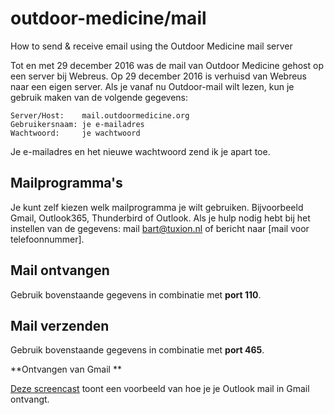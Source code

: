 # outdoor-medicine/mail
How to send &amp; receive email using the Outdoor Medicine mail server

Tot en met 29 december 2016 was de mail van Outdoor Medicine gehost op een server bij Webreus. Op 29 december 2016 is verhuisd van Webreus naar een eigen server. Als je vanaf nu Outdoor-mail wilt lezen, kun je gebruik maken van de volgende gegevens:

    Server/Host:    mail.outdoormedicine.org
    Gebruikersnaam: je e-mailadres
    Wachtwoord:     je wachtwoord

Je e-mailadres en het nieuwe wachtwoord zend ik je apart toe.

## Mailprogramma's

Je kunt zelf kiezen welk mailprogramma je wilt gebruiken. Bijvoorbeeld Gmail, Outlook365, Thunderbird of Outlook. Als je hulp nodig hebt bij het instellen van de gegevens: mail [bart@tuxion.nl](mailto:bart@tuxion.nl) of bericht naar [mail voor telefoonnummer].

## Mail ontvangen

Gebruik bovenstaande gegevens in combinatie met **port 110**.

## Mail verzenden

Gebruik bovenstaande gegevens in combinatie met **port 465**.

**Ontvangen van Gmail **

[Deze screencast](https://youtu.be/28WqG9r537Y) toont een voorbeeld van hoe je je Outlook mail in Gmail ontvangt.
